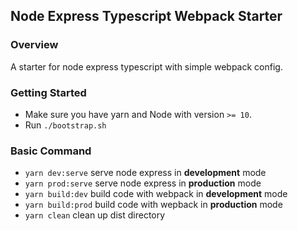 ## Node Express Typescript Webpack Starter

### Overview

A starter for node express typescript with simple webpack config.

### Getting Started

-   Make sure you have yarn and Node with version `>= 10`.
-   Run `./bootstrap.sh`

### Basic Command

-   `yarn dev:serve` serve node express in **development** mode
-   `yarn prod:serve` serve node express in **production** mode
-   `yarn build:dev` build code with webpack in **development** mode
-   `yarn build:prod` build code with wepback in **production** mode
-   `yarn clean` clean up dist directory
